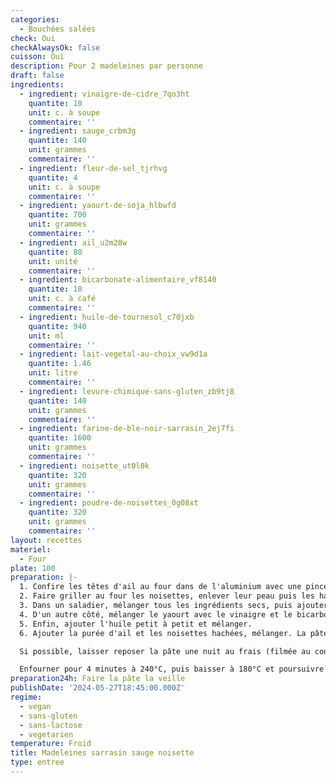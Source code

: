 ```yaml
---
categories:
  - Bouchées salées
check: Oui
checkAlwaysOk: false
cuisson: Oui
description: Pour 2 madeleines par personne
draft: false
ingredients:
  - ingredient: vinaigre-de-cidre_7qo3ht
    quantite: 10
    unit: c. à soupe
    commentaire: ''
  - ingredient: sauge_crbm3g
    quantite: 140
    unit: grammes
    commentaire: ''
  - ingredient: fleur-de-sel_tjrhvg
    quantite: 4
    unit: c. à soupe
    commentaire: ''
  - ingredient: yaourt-de-soja_hlbwfd
    quantite: 700
    unit: grammes
    commentaire: ''
  - ingredient: ail_u2m28w
    quantite: 80
    unit: unité
    commentaire: ''
  - ingredient: bicarbonate-alimentaire_vf8140
    quantite: 10
    unit: c. à café
    commentaire: ''
  - ingredient: huile-de-tournesol_c70jxb
    quantite: 940
    unit: ml
    commentaire: ''
  - ingredient: lait-vegetal-au-choix_vw9d1a
    quantite: 1.46
    unit: litre
    commentaire: ''
  - ingredient: levure-chimique-sans-gluten_zb9tj8
    quantite: 140
    unit: grammes
    commentaire: ''
  - ingredient: farine-de-ble-noir-sarrasin_2ej7fi
    quantite: 1600
    unit: grammes
    commentaire: ''
  - ingredient: noisette_ut0l0k
    quantite: 320
    unit: grammes
    commentaire: ''
  - ingredient: poudre-de-noisettes_0g08xt
    quantite: 320
    unit: grammes
    commentaire: ''
layout: recettes
materiel:
  - Four
plate: 100
preparation: |-
  1. Confire les têtes d'ail au four dans de l'aluminium avec une pincée de  sel et quelques gouttes d'huile d'olive. Puis extraire la purée d'ail
  2. Faire griller au four les noisettes, enlever leur peau puis les hacher grossièrement
  3. Dans un saladier, mélanger tous les ingrédients secs, puis ajouter le lait petit à petit, puis mélanger
  4. D'un autre côté, mélanger le yaourt avec le vinaigre et le bicarbonate, jusqu'à ce que cela mousse bien. Ajotuer ce mélange à la pâte.
  5. Enfin, ajouter l'huile petit à petit et mélanger.
  6. Ajouter la purée d'ail et les noisettes hachées, mélanger. La pâte est prête.

  Si possible, laisser reposer la pâte une nuit au frais (filmée au contact). Verser la pâte dans les moules en y déposant une feuille de sauge au fond. Mettre au congélateur le temps de préchauffer le four à 240°C.

  Enfourner pour 4 minutes à 240°C, puis baisser à 180°C et poursuivre la cuisson durant 5 ou 6 minutes. À la sortie du four laisser refroidir légèrement puis mettre dans un tupperware pour qu'elles gardent leur humidité et leur moelleux.
preparation24h: Faire la pâte la veille
publishDate: '2024-05-27T18:45:00.000Z'
regime:
  - vegan
  - sans-gluten
  - sans-lactose
  - vegetarien
temperature: Froid
title: Madeleines sarrasin sauge noisette
type: entree
---
```

